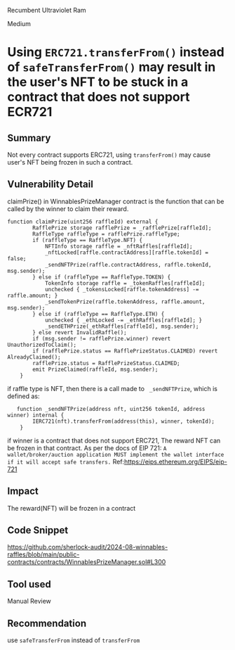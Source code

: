 Recumbent Ultraviolet Ram

Medium

# Using `ERC721.transferFrom()` instead of `safeTransferFrom()` may result in the user's NFT to be stuck in a contract that does not support ECR721

## Summary
Not every contract supports ERC721, using `transferFrom()` may cause user's NFT being frozen in such a contract.
## Vulnerability Detail
claimPrize() in  WinnablesPrizeManager contract is the function  that can be called by the winner to claim their reward.
```solidity
function claimPrize(uint256 raffleId) external {
        RafflePrize storage rafflePrize = _rafflePrize[raffleId];
        RaffleType raffleType = rafflePrize.raffleType;
        if (raffleType == RaffleType.NFT) {
            NFTInfo storage raffle = _nftRaffles[raffleId];
            _nftLocked[raffle.contractAddress][raffle.tokenId] = false;
            _sendNFTPrize(raffle.contractAddress, raffle.tokenId, msg.sender);
        } else if (raffleType == RaffleType.TOKEN) {
            TokenInfo storage raffle = _tokenRaffles[raffleId];
            unchecked { _tokensLocked[raffle.tokenAddress] -= raffle.amount; }
            _sendTokenPrize(raffle.tokenAddress, raffle.amount, msg.sender);
        } else if (raffleType == RaffleType.ETH) {
            unchecked { _ethLocked -= _ethRaffles[raffleId]; }
            _sendETHPrize(_ethRaffles[raffleId], msg.sender);
        } else revert InvalidRaffle();
        if (msg.sender != rafflePrize.winner) revert UnauthorizedToClaim();
        if (rafflePrize.status == RafflePrizeStatus.CLAIMED) revert AlreadyClaimed();
        rafflePrize.status = RafflePrizeStatus.CLAIMED;
        emit PrizeClaimed(raffleId, msg.sender);
    }
``` 
if raffle type is NFT, then there is a call made to ` _sendNFTPrize`, which is defined as:
```solidity
   function _sendNFTPrize(address nft, uint256 tokenId, address winner) internal {
        IERC721(nft).transferFrom(address(this), winner, tokenId);
    }
```
if winner is a contract that does not support ERC721, The reward NFT can be frozen in that contract.
As per the docs of EIP 721:
`A wallet/broker/auction application MUST implement the wallet interface if it will accept safe transfers.`
Ref:https://eips.ethereum.org/EIPS/eip-721
## Impact
The reward(NFT) will be frozen in a contract 
## Code Snippet
https://github.com/sherlock-audit/2024-08-winnables-raffles/blob/main/public-contracts/contracts/WinnablesPrizeManager.sol#L300
## Tool used
Manual Review
## Recommendation
use `safeTransferFrom` instead of `transferFrom`